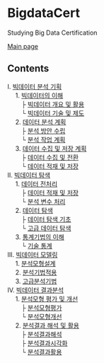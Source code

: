 # BigdataCert
Studying Big Data Certification

[Main page](https://www.notion.so/casselkim/4e46ad7de45746f1b1f6a61164137e4d)  

## Contents
Ⅰ. [빅데이터 분석 기획](https://www.notion.so/casselkim/4517a0d481aa4f4ba3a2b3fbb67fb0eb)  
　 1. [빅데이터의 이해](https://www.notion.so/casselkim/4517a0d481aa4f4ba3a2b3fbb67fb0eb#bbed128268a74dab95820e445fb5494d)  
　　 ├ [빅데이터 개요 및 활용](https://www.notion.so/casselkim/4517a0d481aa4f4ba3a2b3fbb67fb0eb#329a2aeecab14005bc1f3a99e1b633bd)  
　　 └ [빅데이터 기술 및 제도](https://www.notion.so/casselkim/4517a0d481aa4f4ba3a2b3fbb67fb0eb#e1f2a19a3c1743a794b844693610045d)  
　 2. [데이터 분석 계획](https://www.notion.so/casselkim/4517a0d481aa4f4ba3a2b3fbb67fb0eb#35e0863e9381402e86359f44f13eccd4)  
　　 ├ [분석 방안 수립](https://www.notion.so/casselkim/4517a0d481aa4f4ba3a2b3fbb67fb0eb#f4e722064d6b41b5a61df0553740de59)  
　　 └ [분석 작업 계획](https://www.notion.so/casselkim/4517a0d481aa4f4ba3a2b3fbb67fb0eb#a27eff06e9fb4765b72ab9dbe4eaf623)  
　 3. [데이터 수집 및 저장 계획](https://www.notion.so/casselkim/4517a0d481aa4f4ba3a2b3fbb67fb0eb#dc5bf5003af64abf8b2edf3e7b6a209d)     
　　 ├ [데이터 수집 및 전환](https://www.notion.so/casselkim/4517a0d481aa4f4ba3a2b3fbb67fb0eb#fbd25c00cd13449c9d18a9387599c7c4)  
　　 └ [데이터 적재 및 저장](https://www.notion.so/casselkim/4517a0d481aa4f4ba3a2b3fbb67fb0eb#4d977b26c3ae4c81af4b5aa482ffd81d)  
Ⅱ. [빅데이터 탐색](https://www.notion.so/casselkim/d9dbb21db5c94bfdaf0f502ef1a88927)   
　 1. [데이터 전처리](https://www.notion.so/casselkim/d9dbb21db5c94bfdaf0f502ef1a88927#e909ffaad0604c1ea9854f2c0026ef4b)  
　　 ├ [데이터 적재 및 저장](https://www.notion.so/casselkim/d9dbb21db5c94bfdaf0f502ef1a88927#88cd8e799d124f5199eb52f3a42815ab)   
　　 └ [분석 변수 처리](https://www.notion.so/casselkim/d9dbb21db5c94bfdaf0f502ef1a88927#fa4962e3ae0d4258a9aff95c481d0778)  
　 2. [데이터 탐색](https://www.notion.so/casselkim/d9dbb21db5c94bfdaf0f502ef1a88927#09047e77e87e4b30bc9bd47a4c522a7c)  
　　 ├ [데이터 탐색 기초](https://www.notion.so/casselkim/d9dbb21db5c94bfdaf0f502ef1a88927#99d5f181abe743f792dba9a42af80ce1)  
　　 └ [고급 데이터 탐색](https://www.notion.so/casselkim/d9dbb21db5c94bfdaf0f502ef1a88927#d1ad194164f847fbb6b8413a7eb9837b)  
　 3. [통계기법의 이해](https://www.notion.so/casselkim/d9dbb21db5c94bfdaf0f502ef1a88927#0483f65914724c23b7583ecd9833da17)  
　　 └ [기술 통계](https://www.notion.so/casselkim/d9dbb21db5c94bfdaf0f502ef1a88927#4c9b56ff1c1e4f79ae1cc5647b7baded)  
Ⅲ. [빅데이터 모델링](https://casselkim.notion.site/0612c2648a4c413e91d72f1956fc9d5a)   
　 1. [분석모형설계](https://www.notion.so/casselkim/0612c2648a4c413e91d72f1956fc9d5a#3ad3dbbf1f724865851fe526aae78971)  
　 2. [분석기법적용](https://www.notion.so/casselkim/0612c2648a4c413e91d72f1956fc9d5a#4dfb721ce862475a88747c6836b53c27)  
　 3. [고급분석기법](https://www.notion.so/casselkim/0612c2648a4c413e91d72f1956fc9d5a#36d0da9941994d31a3e2d63b43c02e76)  
Ⅳ. [빅데이터 결과분석](https://casselkim.notion.site/41016be128be4e9090c902153128837f)   
　 1. [분석모형 평가 및 개선](https://www.notion.so/casselkim/41016be128be4e9090c902153128837f#9107e54268a145dab70b9e1b8a480f25)  
　 　├ [분석모형평가](https://www.notion.so/casselkim/41016be128be4e9090c902153128837f#630578e667544a3abf692e26710d799b)  
　　 └ [분석모형개선](https://www.notion.so/casselkim/41016be128be4e9090c902153128837f#e9a2257b048f4febb952cafb9a07c909)  
　 2. [분석결과 해석 및 활용](https://www.notion.so/casselkim/41016be128be4e9090c902153128837f#8ce83372dabf42189d04814ee1552c71)  
　 　├ [분석결과해석](https://www.notion.so/casselkim/41016be128be4e9090c902153128837f#4d655ba4d6bd463aa7be6007c48bdb16)  
　 　├ [분석결과시각화](https://www.notion.so/casselkim/41016be128be4e9090c902153128837f#4c2369acaeb84867852a4bafe9f2c032)  
　　 └ [분석결과활용](https://www.notion.so/casselkim/41016be128be4e9090c902153128837f#b002b6bbab374d1d81005cdb162b8b14)  
